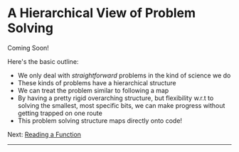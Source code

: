 # A Hierarchical View of Problem Solving

Coming Soon!

Here's the basic outline:

* We only deal with _straightforward_ problems in the kind of science we do
* These kinds of problems have a hierarchical structure
* We can treat the problem similar to following a map
* By having a pretty rigid overarching structure, but flexibility w.r.t to solving the smallest, most specific bits, we can make progress without getting trapped on one route 
* This problem solving structure maps directly onto code!

Next: [Reading a Function](ReadingAFunction.md)

---